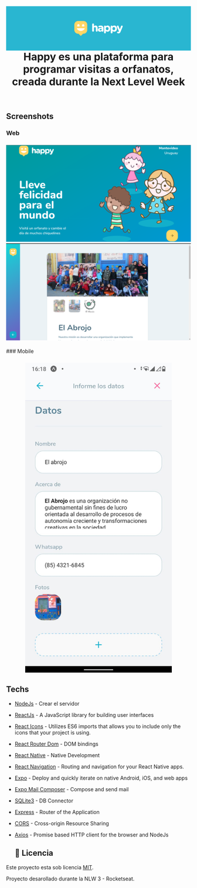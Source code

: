 
<h1 align="center">
  <img  align="center" alt="Logo" title="logo" width="700px"src="/Github/images/logoBlue.png"/>
  <br>
  Happy es una plataforma para programar visitas a orfanatos, creada durante la Next Level Week
</h1>
<br>

## Screenshots
### Web
<h3 align="center">
    <img alt="Landing" title="landingpage" width="800px" src="/Github/images/Landing1.png">
    <img alt="Landing" title="landingpage" width="800px" src="/Github/images/Orphanage.png">
</h3>
### Mobile
<h3 align="center">
    <img alt="Landing" title="landingpage" width="400px" src="/Github/images/mobile.png">
</h3>

  ## Techs
- [NodeJs](https://nodejs.org/en/) - Crear el servidor
- [ReactJs](https://reactjs.org) - A JavaScript library for building user interfaces
- [React Icons](https://react-icons.github.io/react-icons/) - Utilizes ES6 imports that allows you to include only the icons that your project is using.
- [React Router Dom](https://github.com/ReactTraining/react-router/tree/master/packages/react-router-dom) - DOM bindings
- [React Native](https://reactnative.dev) - Native Development
- [React Navigation](https://reactnavigation.org/docs/getting-started/) - Routing and navigation for your React Native apps.
- [Expo](https://expo.io) - Deploy and quickly iterate on native Android, iOS, and web apps
- [Expo Mail Composer](https://docs.expo.io/versions/latest/sdk/mail-composer/) - Compose and send mail 
- [SQLite3](https://www.sqlite.org) - DB Connector
- [Express](https://expressjs.com/) - Router of the Application
- [CORS](https://www.npmjs.com/package/cors) - Cross-origin Resource Sharing
- [Axios](https://github.com/axios/axios) - Promise based HTTP client for the browser and NodeJs

  
  ## 📝 Licencia

Este proyecto esta sob licencia [MIT](./LICENSE).

Proyecto desarollado durante la NLW 3 - Rocketseat.


   
